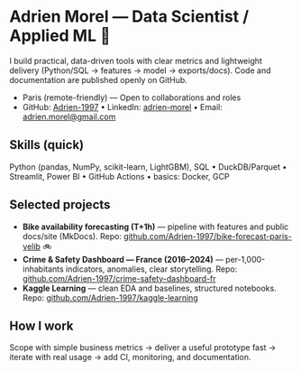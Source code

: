 # Adrien Morel — Data Scientist / Applied ML 🤝

I build practical, data-driven tools with clear metrics and lightweight delivery (Python/SQL → features → model → exports/docs). Code and documentation are published openly on GitHub.

- Paris (remote-friendly) — Open to collaborations and roles
- GitHub: [Adrien-1997](https://github.com/Adrien-1997) • LinkedIn: [adrien-morel](https://www.linkedin.com/in/adrien-morel/) • Email: [adrien.morel@gmail.com](mailto:adrien.morel@gmail.com)

## Skills (quick)
Python (pandas, NumPy, scikit-learn, LightGBM), SQL • DuckDB/Parquet • Streamlit, Power BI • GitHub Actions • basics: Docker, GCP

## Selected projects
- **Bike availability forecasting (T+1h)** — pipeline with features and public docs/site (MkDocs). Repo: [github.com/Adrien-1997/bike-forecast-paris-velib](https://github.com/Adrien-1997/bike-forecast-paris-velib) 🚲
- **Crime & Safety Dashboard — France (2016–2024)** — per-1,000-inhabitants indicators, anomalies, clear storytelling. Repo: [github.com/Adrien-1997/crime-safety-dashboard-fr](https://github.com/Adrien-1997/crime-safety-dashboard-fr)
- **Kaggle Learning** — clean EDA and baselines, structured notebooks. Repo: [github.com/Adrien-1997/kaggle-learning](https://github.com/Adrien-1997/kaggle-learning)

## How I work
Scope with simple business metrics → deliver a useful prototype fast → iterate with real usage → add CI, monitoring, and documentation.
